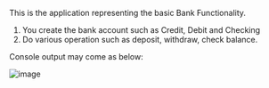 This is the application representing the basic Bank Functionality.

1. You create the bank account such as Credit, Debit and Checking
2. Do various operation such as deposit, withdraw, check balance.

Console output may come as below:

![image](https://github.com/user-attachments/assets/77a2dc0f-0c51-4739-bef6-5ef023c67203)
